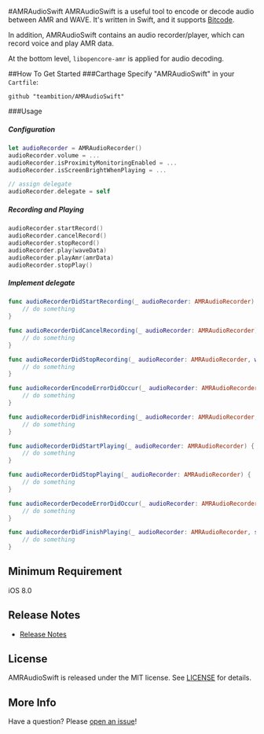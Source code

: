 #AMRAudioSwift
AMRAudioSwift is a useful tool to encode or decode audio between AMR and WAVE. It's written in Swift, and it supports [Bitcode](https://developer.apple.com/library/prerelease/ios/documentation/IDEs/Conceptual/AppDistributionGuide/AppThinning/AppThinning.html#//apple_ref/doc/uid/TP40012582-CH35-SW3).

In addition, AMRAudioSwift contains an audio recorder/player, which can record voice and play AMR data.

At the bottom level,  ```libopencore-amr``` is applied for audio decoding.

##How To Get Started
###Carthage
Specify "AMRAudioSwift" in your ```Cartfile```:
```ogdl 
github "teambition/AMRAudioSwift"
```

###Usage
#####  Configuration
```swift
let audioRecorder = AMRAudioRecorder()
audioRecorder.volume = ...
audioRecorder.isProximityMonitoringEnabled = ...
audioRecorder.isScreenBrightWhenPlaying = ...

// assign delegate
audioRecorder.delegate = self
```

##### Recording and Playing
```swift
audioRecorder.startRecord()
audioRecorder.cancelRecord()
audioRecorder.stopRecord()
audioRecorder.play(waveData)
audioRecorder.playAmr(amrData)
audioRecorder.stopPlay()
```

#####  Implement delegate
```swift
func audioRecorderDidStartRecording(_ audioRecorder: AMRAudioRecorder) {
    // do something
}

func audioRecorderDidCancelRecording(_ audioRecorder: AMRAudioRecorder) {
    // do something
}

func audioRecorderDidStopRecording(_ audioRecorder: AMRAudioRecorder, withURL url: URL?) {
    // do something
}

func audioRecorderEncodeErrorDidOccur(_ audioRecorder: AMRAudioRecorder, error: Error?) {
    // do something
}

func audioRecorderDidFinishRecording(_ audioRecorder: AMRAudioRecorder, successfully flag: Bool) {
    // do something
}

func audioRecorderDidStartPlaying(_ audioRecorder: AMRAudioRecorder) {
    // do something
}

func audioRecorderDidStopPlaying(_ audioRecorder: AMRAudioRecorder) {
    // do something
}

func audioRecorderDecodeErrorDidOccur(_ audioRecorder: AMRAudioRecorder, error: Error?) {
    // do something
}

func audioRecorderDidFinishPlaying(_ audioRecorder: AMRAudioRecorder, successfully flag: Bool) {
    // do something
}
```

## Minimum Requirement
iOS 8.0

## Release Notes
* [Release Notes](https://github.com/teambition/AMRAudioSwift/releases)

## License
AMRAudioSwift is released under the MIT license. See [LICENSE](https://github.com/teambition/AMRAudioSwift/blob/master/LICENSE.md) for details.

## More Info
Have a question? Please [open an issue](https://github.com/teambition/AMRAudioSwift/issues/new)!
